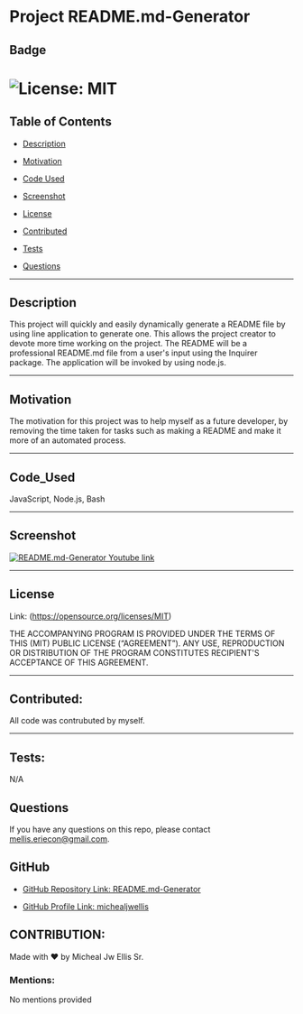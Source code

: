 # Project README.md-Generator

## Badge

# ![License: MIT](https://img.shields.io/badge/license-MIT-black.svg)

## Table of Contents

- [Description](#description)

- [Motivation](#motivation)

- [Code Used](#code_used)

- [Screenshot](#screenshot)

- [License](#license)

- [Contributed](#contributed)

- [Tests](#tests)

- [Questions](#questions)

---

## Description

This project will quickly and easily dynamically generate a README file by using line application to generate one. This allows the project creator to devote more time working on the project. The README will be a professional README.md file from a user's input using the Inquirer package. The application will be invoked by using node.js.

---

## Motivation

The motivation for this project was to help myself as a future developer, by removing the time taken for tasks such as making a README and make it more of an automated process.

---

## Code_Used

JavaScript, Node.js, Bash

---

## Screenshot

[![README.md-Generator Youtube link](http://img.youtube.com/vi/B5Z43mgDkYU/0.jpg)](http://www.youtube.com/watch?v=B5Z43mgDkYU "README.md-Generator")

---

## License

Link: (https://opensource.org/licenses/MIT)

THE ACCOMPANYING PROGRAM IS PROVIDED UNDER THE TERMS OF THIS (MIT) PUBLIC LICENSE (“AGREEMENT”). ANY USE, REPRODUCTION OR DISTRIBUTION OF THE PROGRAM CONSTITUTES RECIPIENT'S ACCEPTANCE OF THIS AGREEMENT.

---

## Contributed:

All code was contrubuted by myself.

---

## Tests:

N/A

## Questions

If you have any questions on this repo, please contact mellis.eriecon@gmail.com.

## GitHub

- [GitHub Repository Link: README.md-Generator](https://github.com/michealjwellis/README.md-Generator)

- [GitHub Profile Link: michealjwellis](https://github.com/michealjwellis)

## CONTRIBUTION:

Made with ❤️ by Micheal Jw Ellis Sr.

### Mentions:

No mentions provided
